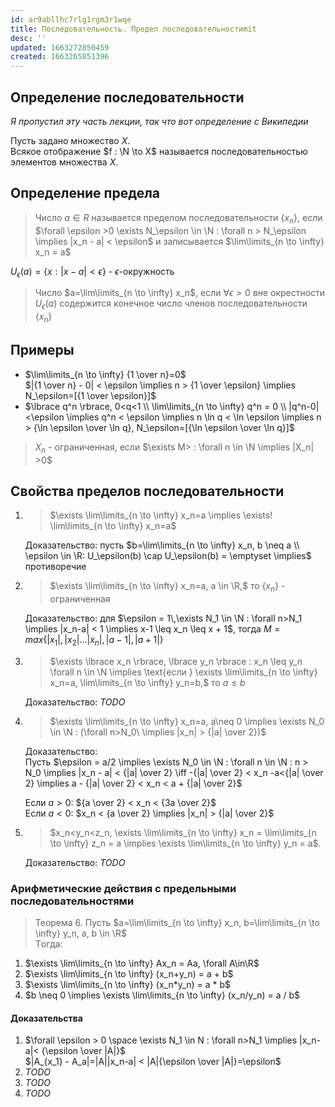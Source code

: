 ```yaml
---
id: ar9abllhc7rlg1rgm3r1wqe
title: Последовательность. Предел последовательностиmit
desc: ''
updated: 1663272850459
created: 1663265851396
---
```


## Определение последовательности
*Я пропустил эту часть лекции, так что вот определение с Википедии*

Пусть задано множество $X$.  
Всякое отображение $f : \N \to X$ называется последовательностью элементов множества $X$.

## Определение предела
> Число $a \in R$ называется пределом последовательности $\lbrace x_n \rbrace$, если $\forall \epsilon >0 \exists N_\epsilon \in \N : \forall n > N_\epsilon \implies |x_n - a| < \epsilon$ и записывается $\lim\limits_{n \to \infty} x_n = a$

$U_\epsilon(a) = \lbrace x : |x - a| < \epsilon \rbrace$ - $\epsilon$-окружность

> Число $а=\lim\limits_{n \to \infty} x_n$, если $\forall \epsilon > 0$ вне окрестности $U_\epsilon(a)$ содержится конечное число членов последовательности $\lbrace x_n \rbrace$

## Примеры
* $\lim\limits_{n \to \infty} {1 \over n}=0$  
$|{1 \over n} - 0| < \epsilon \implies n > {1 \over \epsilon} \implies N_\epsilon=[{1 \over \epsilon}]$
* $\lbrace q^n \rbrace, 0<q<1 \\  
\lim\limits_{n \to \infty} q^n = 0 \\
|q^n-0|<\epsilon \implies q^n < \epsilon \implies 
n \ln q < \ln \epsilon \implies n > {\ln \epsilon \over \ln q}, N_\epsilon=[{\ln \epsilon \over \ln q}]$

> $X_n$ - ограниченная, если $\exists M> : \forall n \in \N \implies |X_n| >0$

## Свойства пределов последовательности

1. > $\exists \lim\limits_{n \to \infty} x_n=a \implies \exists! \lim\limits_{n \to \infty} x_n=a$

    Доказательство: пусть $b=\lim\limits_{n \to \infty} x_n, b \neq a \\
    \epsilon \in \R: U_\epsilon(b) \cap U_\epsilon(b) = \emptyset \implies$ противоречие

2. > $\exists \lim\limits_{n \to \infty} x_n=a, a \in \R,$ то $\lbrace x_n \rbrace$ - ограниченная

    Доказательство: для $\epsilon = 1\,\exists N_1 \in \N : \forall n>N_1 \implies |x_n-a| < 1 \implies x-1 \leq x_n \leq x + 1$, тогда $M = max \lbrace |x_1|, |x_2|...|x_n|, |a-1|, |a +1| \rbrace$

3. > $\exists \lbrace x_n \rbrace, \lbrace y_n \rbrace : x_n \leq y_n \forall n \in \N \implies \text{если } \exists \lim\limits_{n \to \infty} x_n=a, \lim\limits_{n \to \infty} y_n=b,$ то $a \leq b$

    Доказательство: *TODO*

4. > $\exists \lim\limits_{n \to \infty} x_n=a, a\neq 0 \implies \exists N_0 \in \N : (\forall n>N_0\ \implies |x_n| > {|a| \over 2})$

    Доказательство:  
    Пусть $\epsilon = a/2 \implies \exists N_0 \in \N : \forall n \in \N : n > N_0 \implies |x_n - a| < {|a| \over 2} \iff -{|a| \over 2} < x_n -a<{|a| \over 2} \implies a - {|a| \over 2} < x_n < a + {|a| \over 2}$

    Если $a > 0$: ${a \over 2} < x_n < {3a \over 2}$  
    Если $a < 0$: $x_n < {a \over 2} \implies |x_n| > {|a| \over 2}$

5. > $x_n<y_n<z_n, \exists \lim\limits_{n \to \infty} x_n = \lim\limits_{n \to \infty} z_n = a \implies \exists \lim\limits_{n \to \infty} y_n = a$. 

    Доказательство: *TODO*

### Арифметические действия с предельными последовательностями

> Теорема 6. Пусть $a=\lim\limits_{n \to \infty} x_n, b=\lim\limits_{n \to \infty} y_n, a, b \in \R$  
Tогда:  
1. $\exists \lim\limits_{n \to \infty} Ax_n = Aa, \forall A\in\R$
2. $\exists \lim\limits_{n \to \infty} (x_n+y_n) = a + b$
3. $\exists \lim\limits_{n \to \infty} (x_n*y_n) = a * b$
4. $b \neq 0 \implies \exists \lim\limits_{n \to \infty} (x_n/y_n) = a / b$

#### Доказательства
1. $\forall \epsilon > 0 \space \exists N_1 \in N : \forall n>N_1 \implies |x_n-a|< {\epsilon \over |A|}$  
$|A_{x_1} - A_a|=|A||x_n-a| < |A|{\epsilon \over |A|}=\epsilon$  
2. *TODO*
3. *TODO*
4. *TODO*
